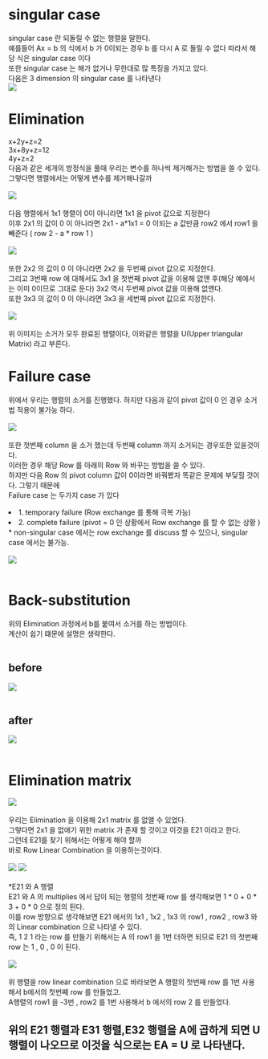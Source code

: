 # singular case
singular case 란 되돌릴 수 없는 행렬을 말한다.<br>
예를들어 Ax = b 의 식에서 b 가 0이되는 경우 b 를 다시 A 로 돌릴 수 없다 따라서 해당 식은 singular case 이다<br>
또한 singular case 는 해가 없거나 무한대로 많 특징을 가지고 있다.<br>
다음은 3 dimension 의 singular case 를 나타낸다<br>
<img src="https://user-images.githubusercontent.com/53939100/74938234-f42d6300-5430-11ea-9add-0448830ba4ef.png"></img><br>

# Elimination
x+2y+z=2<br>
3x+8y+z=12<br>
4y+z=2<br>
다음과 같은 세개의 방정식을 풀때 우리는 변수를 하나씩 제거해가는 방법을 쓸 수 있다.<br>
그렇다면 행렬에서는 어떻게 변수를 제거해나갈까<br>
<br>
<img src="https://user-images.githubusercontent.com/53939100/74939521-5dae7100-5433-11ea-8ca4-46a3e9df8ab2.png"></img><br><br>
다음 행렬에서 1x1 행렬이 0이 아니라면 1x1 을 pivot 값으로 지정한다 <br>
이후 2x1 의 값이 0 이 아니라면 2x1 - a*1x1 = 0 이되는 a 값만큼 row2 에서 row1 을 빼준다 ( row 2 - a * row 1 )<br><br>
<img src="https://user-images.githubusercontent.com/53939100/74939567-7880e580-5433-11ea-950b-779fa31fc461.png"></img><br><br>
또한 2x2 의 값이 0 이 아니라면 2x2 을 두번째 pivot 값으로 지정한다.<br>
그리고 3번째 row 에 대해서도 3x1 을 첫번째 pivot 값을 이용해 없앤 후(해당 예에서는 이미 0이므로 그대로 둔다) 3x2 역시 두번째 pivot 값을 이용해 없앤다.<br>
또한 3x3 의 값이 0 이 아니라면 3x3 을 세번째 pivot 값으로 지정한다.<br><br>
<img src="https://user-images.githubusercontent.com/53939100/74939627-92222d00-5433-11ea-8411-c3ffe4bd5c50.png"></img><br><br>위 이미지는 소거가 모두 완료된 행렬이다, 이와같은 행렬을 U(Upper triangular Matrix) 라고 부른다.<br>

# Failure case
위에서 우리는 행렬의 소거를 진행했다. 하지만 다음과 같이 pivot 값이 0 인 경우 소거법 적용이 불가능 하다.<br><br>
<img src='https://user-images.githubusercontent.com/53939100/74941364-3b6a2280-5436-11ea-961d-d63631919160.png'></img><br><br>
또한 첫번째 column 을 소거 했는데 두번째 column 까지 소거되는 경우또한 있을것이다.<br>
이러한 경우 해당 Row 를 아래의 Row 와 바꾸는 방법을 쓸 수 있다.<br>
하지만 다음 Row 의 pivot column 값이 0이라면 바꿔봤자 똑같은 문제에 부딪힐 것이다. 그렇기 때문에<br>
Failure case 는 두가지 case 가 있다<br>
<li> 1. temporary failure (Row exchange 를 통해 극복 가능)</li>
<li> 2. complete failure (pivot = 0 인 상황에서 Row exchange 를 할 수 없는 상황 )</li>
* non-singular case 에서는 row exchange 를 discuss 할 수 있으나, singular case 에서는 불가능.<br><br>
<img src="https://user-images.githubusercontent.com/53939100/74946275-62c3ee00-543c-11ea-85c6-009b58297036.png"></img><br><br>

# Back-substitution
위의 Elimination 과정에서 b를 붙여서 소거를 하는 방법이다.<br>
계산이 쉽기 떄문에 설명은 생략한다.<br><br>
## before
<img src="https://user-images.githubusercontent.com/53939100/74944364-44102800-5439-11ea-800a-49ea356cf03a.png"></img><br><br>
## after
<img src="https://user-images.githubusercontent.com/53939100/74944537-8cc7e100-5439-11ea-8de6-2fc0f92a2d16.png"></img><br><br>

# Elimination matrix
<img src='https://user-images.githubusercontent.com/53939100/74939521-5dae7100-5433-11ea-8ca4-46a3e9df8ab2.png'></img><br><br>
우리는 Elimination 을 이용해 2x1 matrix 를 없앨 수 있었다.<br>
그렇다면 2x1 을 없애기 위한 matrix 가 존재 할 것이고 이것을 E21 이라고 한다.<br>
그런데 E21를 찾기 위해서는 어떻게 해야 할까<br>
바로 Row Linear Combination 을 이용하는것이다.<br><br>
<img src='https://user-images.githubusercontent.com/53939100/74948040-1201c480-543f-11ea-83b1-3ddfc773b5d3.png'></img>
<img src='https://user-images.githubusercontent.com/53939100/74939521-5dae7100-5433-11ea-8ca4-46a3e9df8ab2.png'></img>
<br><br>
*E21 와 A 행렬<br>
E21 와 A 의 multiplies 에서 답이 되는 행렬의 첫번째 row 를 생각해보면 1 * 0 + 0 * 3 + 0 * 0 으로 정의 된다.<br>
이를 row 방향으로 생각해보면 E21 에서의 1x1 , 1x2 , 1x3 의 row1 , row2 , row3 와의 Linear combination 으로 나타낼 수 있다.<br>
즉, 1 2 1 라는 row 를 만들기 위해서는 A 의 row1 을 1번 더하면 되므로 E21 의 첫번째 row 는 1 , 0 , 0 이 된다.<br><br>
<img src="https://user-images.githubusercontent.com/53939100/75007020-22ee1c80-54b7-11ea-9d84-9449763a692a.png"></img><br><br>
위 행렬을 row linear combination 으로 바라보면 A 행렬의 첫번째 row 를 1번 사용해서 b에서의 첫번째 row 를 만들었고.<br>
A행렬의 row1 을 -3번 , row2 를 1번 사용해서 b 에서의 row 2 를 만들었다.<br>
## 위의 E21 행렬과 E31 행렬,E32 행렬을 A에 곱하게 되면 U행렬이 나오므로 이것을 식으로는 EA = U 로 나타낸다.

